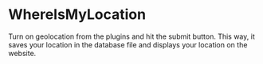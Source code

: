 # WhereIsMyLocation
Turn on geolocation from the plugins and hit the submit button. This way, it saves your location in the database file and displays your location on the website.
